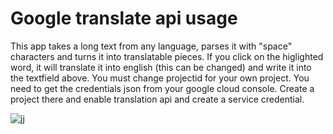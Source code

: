 # Google translate api usage
This app takes a long text from any language, parses it with "space" characters and turns it into translatable pieces.
If you click on the higlighted word, it will translate it into english (this can be changed) and write it into the textfield above.
You must change projectid for your own project.
You need to get the credentials json from your google cloud console. Create a project there and enable translation api and create a service credential.

![jj](https://github.com/user-attachments/assets/22faaa14-c3e5-4f42-83f7-1efac8c60a2b)
